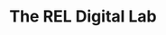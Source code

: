 ---
title: The REL Digital Lab
layout: page
img: /assets/img/RELdl-Website.png
redirect: https://digitallab.religion.ua.edu
description: Infrastructure for digital scholarship to support the Department of Religious Studies at the University of Alabama.
importance: 4
--- 